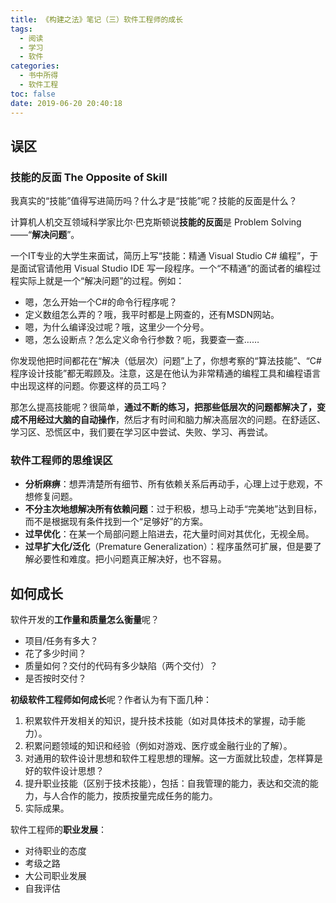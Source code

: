 ```yaml
---
title: 《构建之法》笔记（三）软件工程师的成长
tags:
  - 阅读
  - 学习
  - 软件
categories:
  - 书中所得
  - 软件工程
toc: false
date: 2019-06-20 20:40:18
---
```


## 误区

### 技能的反面  The Opposite of Skill

我真实的“技能”值得写进简历吗？什么才是“技能”呢？技能的反面是什么？

计算机人机交互领域科学家比尔·巴克斯顿说**技能的反面**是 Problem Solving ——“**解决问题**”。

<!--more-->

一个IT专业的大学生来面试，简历上写“技能：精通 Visual Studio C# 编程”，于是面试官请他用 Visual Studio IDE 写一段程序。一个“不精通”的面试者的编程过程实际上就是一个“解决问题”的过程。例如：
* 嗯，怎么开始一个C#的命令行程序呢？
* 定义数组怎么弄的？哦，我平时都是上网查的，还有MSDN网站。
* 嗯，为什么编译没过呢？哦，这里少一个分号。
* 嗯，怎么设断点？怎么定义命令行参数？呃，我要查一查……

你发现他把时间都花在“解决（低层次）问题”上了，你想考察的“算法技能”、“C#程序设计技能”都无暇顾及。注意，这是在他认为非常精通的编程工具和编程语言中出现这样的问题。你要这样的员工吗？

那怎么提高技能呢？很简单，**通过不断的练习，把那些低层次的问题都解决了，变成不用经过大脑的自动操作**，然后才有时间和脑力解决高层次的问题。在舒适区、学习区、恐慌区中，我们要在学习区中尝试、失败、学习、再尝试。

### 软件工程师的思维误区

* **分析麻痹**：想弄清楚所有细节、所有依赖关系后再动手，心理上过于悲观，不想修复问题。
* **不分主次地想解决所有依赖问题**：过于积极，想马上动手“完美地”达到目标，而不是根据现有条件找到一个“足够好”的方案。
* **过早优化**：在某一个局部问题上陷进去，花大量时间对其优化，无视全局。
* **过早扩大化/泛化**（Premature Generalization）：程序虽然可扩展，但是要了解必要性和难度。把小问题真正解决好，也不容易。


## 如何成长

软件开发的**工作量和质量怎么衡量**呢？
* 项目/任务有多大？
* 花了多少时间？
* 质量如何？交付的代码有多少缺陷（两个交付）？
* 是否按时交付？

**初级软件工程师如何成长**呢？作者认为有下面几种：
1. 积累软件开发相关的知识，提升技术技能（如对具体技术的掌握，动手能力）。
2. 积累问题领域的知识和经验（例如对游戏、医疗或金融行业的了解）。
3. 对通用的软件设计思想和软件工程思想的理解。这一方面就比较虚，怎样算是好的软件设计思想？
4. 提升职业技能（区别于技术技能），包括：自我管理的能力，表达和交流的能力，与人合作的能力，按质按量完成任务的能力。
5. 实际成果。

软件工程师的**职业发展**：
* 对待职业的态度
* 考级之路
* 大公司职业发展
* 自我评估